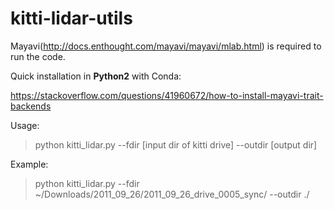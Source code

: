 # kitti-lidar-utils

Mayavi(http://docs.enthought.com/mayavi/mayavi/mlab.html) is required to run the code.

Quick installation in **Python2** with Conda:

https://stackoverflow.com/questions/41960672/how-to-install-mayavi-trait-backends

Usage: 

> python kitti_lidar.py --fdir [input dir of kitti drive] --outdir [output dir]

Example: 

> python kitti_lidar.py --fdir ~/Downloads/2011_09_26/2011_09_26_drive_0005_sync/ --outdir ./
